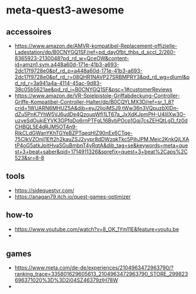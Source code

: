 # meta-quest3-awesome

## accessoires

- https://www.amazon.de/AMVR-kompatibel-Replacement-offizielle-Ladestation/dp/B0CNYGQ1SF/ref=pd_day0fbt_thbs_d_sccl_2/260-8365923-2130048?pd_rd_w=QceOW&content-id=amzn1.sym.a448a60d-171e-41b3-a693-2dc17f9728e0&pf_rd_p=a448a60d-171e-41b3-a693-2dc17f9728e0&pf_rd_r=08QHR1NAVP27SRBMPRY3&pd_rd_wg=dlumI&pd_rd_r=3a941a4a-4114-45ac-9d83-38c05b5621ae&pd_rd_i=B0CNYGQ1SF&psc=1#customerReviews
- https://www.amazon.de/VR-Spielpistole-Griffabdeckung-Controller-Griffe-Kompatibel-Controller-Halter/dp/B0CQYLMX3D/ref=sr_1_8?crid=1WUARN6MHUZ5A&dib=eyJ2IjoiMSJ9.tWw36n3VQpuzbXlDn-dZu5PnK7YhW5VJ6udDe4QzoupWfi1LT67a_JxXdKJpmPH-U4liIXw3O-uzyeSdOukjEYVK3GPfqDo6rnPTFgL16BvbPOcp1Gqj7csZEHQtLgD_fz0dCHBQL5E4dRJM5OT4n9-RjkCLdGWanYKhTGYeBZPTqeqHIZ90nEx6CTqe-75CIkVZOnjI1Eft2h2kauZSJ2vypr8dDWzqkTkc5PjhJPM.Meic2KnkQjLXAtP4oG5atkJpitHvaSGuBmbnT4yRqtA&dib_tag=se&keywords=meta+quest+3+beat+saber&qid=1714911326&sprefix=quest+3+beat%2Caps%2C523&sr=8-8

## tools

- https://sidequestvr.com/
- https://anagan79.itch.io/quest-games-optimizer

## how-to

- https://www.youtube.com/watch?v=8_OK_1Ym11E&feature=youtu.be
- 

## games

- https://www.meta.com/de-de/experiences/2104963472963790/?ranking_trace=335801629605613_2104963472963790_STORE_299823696371020%3D%3D2i04SZ46379zIH78W
- 
